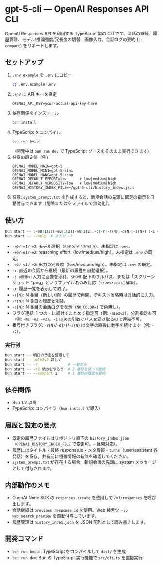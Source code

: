 # gpt-5-cli — OpenAI Responses API CLI

OpenAI Responses API を利用する TypeScript 製の CLI です。会話の継続、履歴管理、モデル/推論強度/冗長度の切替、画像入力、会話ログの要約 (`--compact`) をサポートします。

## セットアップ

1. `.env.example` を `.env` にコピー
   ```bash
   cp .env.example .env
   ```
2. `.env` に API キーを設定
   ```env
   OPENAI_API_KEY=your-actual-api-key-here
   ```
3. 依存関係をインストール
   ```bash
   bun install
   ```
4. TypeScript をコンパイル
   ```bash
   bun run build
   ```
   （開発中は `bun run dev` で TypeScript ソースをそのまま実行できます）
5. 任意の既定値（例）
   ```env
   OPENAI_MODEL_MAIN=gpt-5
   OPENAI_MODEL_MINI=gpt-5-mini
   OPENAI_MODEL_NANO=gpt-5-nano
   OPENAI_DEFAULT_EFFORT=low      # low|medium|high
   OPENAI_DEFAULT_VERBOSITY=low   # low|medium|high
   OPENAI_HISTORY_INDEX_FILE=~/gpt-5-cli/history_index.json
   ```
6. 任意: `system_prompt.txt` を作成すると、新規会話の先頭に固定の指示を自動付与できます（削除または空ファイルで無効化）。

## 使い方

```bash
bun start -- [-m0|1|2][-e0|1|2][-v0|1|2][-c|-r|-r{N}|-d{N}|-s{N}] [-i <画像>] <入力テキスト>
bun start -- --help  # または -?
```

- `-m0/-m1/-m2`: モデル選択（nano/mini/main）。未指定は `nano`。
- `-e0/-e1/-e2`: reasoning effort（low/medium/high）。未指定は `.env` の既定。
- `-v0/-v1/-v2`: 出力の冗長度（low/medium/high）。未指定は `.env` の既定。
- `-c`: 直近の会話から継続（最新の履歴を自動選択）。
- `-i <画像>`: 入力に画像を添付。`$HOME` 配下のフルパス、または「スクリーンショット \*.png」というファイル名のみ対応（`~/Desktop` に解決）。
- `-r`: 履歴一覧を表示して終了。
- `-r{N}`: N 番目（新しい順）の履歴で再開。テキスト省略時は対話的に入力。
- `-d{N}`: N 番目の履歴を削除。
- `-s{N}`: N 番目の会話ログを表示（`NO_COLOR=1` で色無し）。
- フラグ連結: 1 つの `-` に続けてまとめて指定可（例: `-m1e2v2`）。分割指定も可（例: `-m1 -e2 -v2`）。`-i` は次の引数でパスを受け取るので連結不可。
- 番号付きフラグ: `-r{N}`/`-d{N}`/`-s{N}` は文字の直後に数字を続けます（例: `-r2`）。

### 実行例

```bash
bun start -- 明日の予定を整理して
bun start -- -m1e2v2 詳しく
bun start -- -r              # 一覧のみ
bun start -- -r2 続きをやろう  # 2 番目を使って継続
bun start -- --compact 1     # 1 番目の履歴を要約
```

## 依存関係

- Bun 1.2 以降
- TypeScript コンパイラ（`bun install` で導入）

## 履歴と設定の要点

- 既定の履歴ファイルはリポジトリ直下の `history_index.json`（`OPENAI_HISTORY_INDEX_FILE` で変更可。`~` 展開対応）。
- 履歴にはタイトル・最終 response.id・メタ情報・`turns`（user/assistant 各発話）を保存。共有前に機微情報の有無を確認してください。
- `system_prompt.txt` が存在する場合、新規会話の先頭に system メッセージとして付与されます。

## 内部動作のメモ

- OpenAI Node SDK の `responses.create` を使用して `/v1/responses` を呼び出します。
- 会話継続は `previous_response_id` を使用。Web 検索ツール `web_search_preview` を自動付与しています。
- 履歴管理は `history_index.json` を JSON 配列として読み書きします。

## 開発コマンド

- `bun run build`: TypeScript をコンパイルして `dist/` を生成
- `bun run dev`: Bun の TypeScript 実行機能で `src/cli.ts` を直接実行
